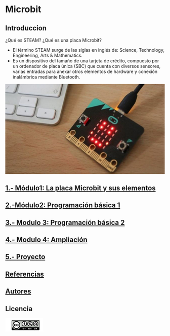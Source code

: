 # Microbit
## Introduccion
¿Qué es STEAM? ¿Qué es una placa Microbit?
- El término STEAM surge de las siglas en inglés de:  Science, Technology, Engineering, Arts & Mathematics.
- Es un dispositivo del tamaño de una tarjeta de crédito, compuesto por un ordenador de placa única (SBC) que cuenta con diversos sensores, varias entradas para anexar otros elementos de hardware y conexión inalámbrica mediante Bluetooth.

![image](microbits.jpg)

## [1.- Módulo1: La placa Microbit y sus elementos](modulo1.md)
## [2.-Módulo2: Programación básica  1](modulo2.md)
## [3.- Modulo 3: Programación básica 2](modulo3.md)
## [4.- Modulo 4: Ampliación](modulo4.md)
## [5.- Proyecto](proyecto.md)
## [Referencias](referencias.md)
## [Autores](autores.md)
## Licencia
![images](licencia.png)


